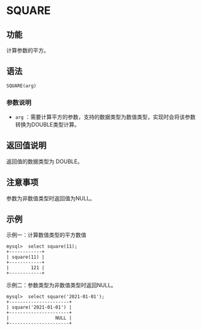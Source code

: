 # SQUARE

## 功能

计算参数的平方。

## 语法

```sql
SQUARE(arg)
```

### 参数说明

- `arg` ：需要计算平方的参数，支持的数据类型为数值类型，实现时会将该参数转换为DOUBLE类型计算。

## 返回值说明

返回值的数据类型为 DOUBLE。

## 注意事项

参数为非数值类型时返回值为NULL。

## 示例

示例一：计算数值类型的平方数值

```Plain Text
mysql>  select square(11);
+------------+
| square(11) |
+------------+
|        121 |
+------------+
```

示例二：参数类型为非数值类型时返回NULL。

```Plain Text
mysql>  select square('2021-01-01');
+----------------------+
| square('2021-01-01') |
+----------------------+
|                 NULL |
+----------------------+
```
